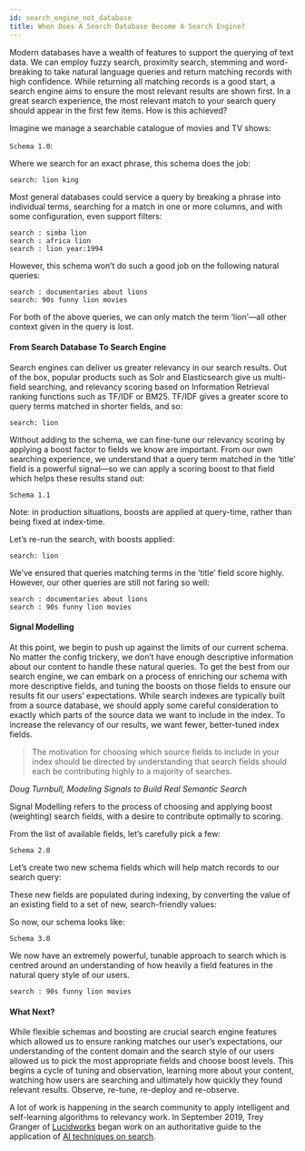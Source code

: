 ```yaml
---
id: search_engine_not_database
title: When Does A Search Database Become A Search Engine?
---
```


Modern databases have a wealth of features to support the querying of text data. We can employ fuzzy search, proximity search, stemming and word-breaking to take natural language queries and return matching records with high confidence. While returning all matching records is a good start, a search engine aims to ensure the most relevant results are shown first. In a great search experience, the most relevant match to your search query should appear in the first few items. How is this achieved?

Imagine we manage a searchable catalogue of movies and TV shows:

`Schema 1.0`:

Where we search for an exact phrase, this schema does the job:

`search: lion king`

Most general databases could service a query by breaking a phrase into individual terms, searching for a match in one or more columns, and with some configuration, even support filters:

```
search : simba lion
search : africa lion
search : lion year:1994
```

However, this schema won’t do such a good job on the following natural queries:

```
search : documentaries about lions
search: 90s funny lion movies
```

For both of the above queries, we can only match the term ‘lion’—all other context given in the query is lost.

#### From Search Database To Search Engine

Search engines can deliver us greater relevancy in our search results. Out of the box, popular products such as Solr and Elasticsearch give us multi-field searching, and relevancy scoring based on Information Retrieval ranking functions such as TF/IDF or BM25. TF/IDF gives a greater score to query terms matched in shorter fields, and so:

`search: lion`

Without adding to the schema, we can fine-tune our relevancy scoring by applying a boost factor to fields we know are important. From our own searching experience, we understand that a query term matched in the ‘title’ field is a powerful signal—so we can apply a scoring boost to that field which helps these results stand out:

`Schema 1.1`

Note: in production situations, boosts are applied at query-time, rather than being fixed at index-time.

Let’s re-run the search, with boosts applied:

`search: lion`

We’ve ensured that queries matching terms in the ‘title’ field score highly. However, our other queries are still not faring so well:

```
search : documentaries about lions
search : 90s funny lion movies
```

#### Signal Modelling

At this point, we begin to push up against the limits of our current schema. No matter the config trickery, we don’t have enough descriptive information about our content to handle these natural queries. To get the best from our search engine, we can embark on a process of enriching our schema with more descriptive fields, and tuning the boosts on those fields to ensure our results fit our users’ expectations. While search indexes are typically built from a source database, we should apply some careful consideration to exactly which parts of the source data we want to include in the index. To increase the relevancy of our results, we want fewer, better-tuned index fields.

> The motivation for choosing which source fields to include in your index should be directed by understanding that search fields should each be contributing highly to a majority of searches. 

*Doug Turnbull, Modeling Signals to Build Real Semantic Search*

Signal Modelling refers to the process of choosing and applying boost (weighting) search fields, with a desire to contribute optimally to scoring.

From the list of available fields, let’s carefully pick a few:

`Schema 2.0`

Let’s create two new schema fields which will help match records to our search query:

These new fields are populated during indexing, by converting the value of an existing field to a set of new, search-friendly values:

So now, our schema looks like:

`Schema 3.0`

We now have an extremely powerful, tunable approach to search which is centred around an understanding of how heavily a field features in the natural query style of our users.

`search : 90s funny lion movies`

#### What Next?

While flexible schemas and boosting are crucial search engine features which allowed us to ensure ranking matches our user’s expectations, our understanding of the content domain and the search style of our users allowed us to pick the most appropriate fields and choose boost levels. This begins a cycle of tuning and observation, learning more about your content, watching how users are searching and ultimately how quickly they found relevant results. Observe, re-tune, re-deploy and re-observe.

A lot of work is happening in the search community to apply intelligent and self-learning algorithms to relevancy work. In September 2019, Trey Granger of [Lucidworks](https://lucidworks.com/) began work on an authoritative guide to the application of [AI techniques on search](https://www.manning.com/books/ai-powered-search).